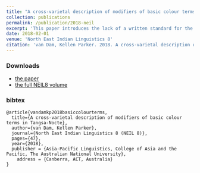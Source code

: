```yaml
---
title: "A cross-varietal description of modifiers of basic colour terms in Tangsa-Nocte"
collection: publications
permalink: /publication/2018-neil
excerpt: 'This paper introduces the lack of a written standard for the Wu dialects as the primary limiting factor in creating a standardised form of the language. Examples are given of past attempts starting with missionary efforts in the late 1800s all the way up to modern re-appropriations of existing graphemes.'
date: 2018-02-01
venue: 'North East Indian Linguistics 8'
citation: 'van Dam, Kellen Parker. 2018. A cross-varietal description of modifiers of basic colour terms in Tangsa-Nocte. North East Indian Linguistics (NEIL) 8, 47-64. Canberra, Australian National University: Asia-Pacific Linguistics Open Access. ISBN: 978-1-922185-41-9.'
---
```


### Downloads

- [the paper](http://keyilan.github.io/files/neil8colourterms.pdf)
- [the full NEIL8 volume](https://openresearch-repository.anu.edu.au/handle/1885/155280)

### bibtex
````
@article{vandamkp2018basiccolourterms,
  title={A cross-varietal description of modifiers of basic colour terms in Tangsa-Nocte},
  author={van Dam, Kellen Parker},
  journal={North East Indian Linguistics 8 (NEIL 8)},
  pages={47},
  year={2018},
  publisher = {Asia-Pacific Linguistics, College of Asia and the Pacific, The Australian National University},
	address = {Canberra, ACT, Australia}
}
````
